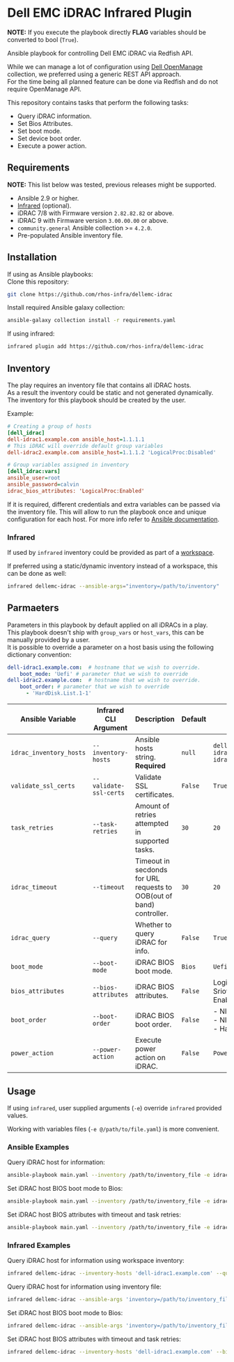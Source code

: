 # Dell EMC iDRAC Infrared Plugin

**NOTE:** If you execute the playbook directly
**FLAG** variables should be converted to bool (`True`).

Ansible playbook for controlling Dell EMC iDRAC via Redfish API.

While we can manage a lot of configuration using [Dell OpenManage](https://galaxy.ansible.com/dellemc/openmanage)
collection, we preferred using a generic REST API approach.  
For the time being all planned feature can be done via Redfish and do not require
OpenManage API.

This repository contains tasks that perform the following tasks:

- Query iDRAC information.
- Set Bios Attributes.
- Set boot mode.
- Set device boot order.
- Execute a power action.

## Requirements

**NOTE:** This list below was tested, previous releases might be supported.

- Ansible 2.9 or higher.
- [Infrared](https://github.com/redhat-openstack/infrared) (optional).
- iDRAC 7/8 with Firmware version `2.82.82.82` or above.
- iDRAC 9 with Firmware version `3.00.00.00` or above.
- `community.general` Ansible collection >= `4.2.0`.
- Pre-populated Ansible inventory file.

## Installation

If using as Ansible playbooks:  
Clone this repository:

```bash
git clone https://github.com/rhos-infra/dellemc-idrac
```

Install required Ansible galaxy collection:

```bash
ansible-galaxy collection install -r requirements.yaml
```

If using infrared:  

```bash
infrared plugin add https://github.com/rhos-infra/dellemc-idrac
```

## Inventory

The play requires an inventory file that contains all iDRAC hosts.  
As a result the inventory could be static and not generated dynamically.  
The inventory for this playbook should be created by the user.

Example:

```ini
# Creating a group of hosts
[dell_idrac]
dell-idrac1.example.com ansible_host=1.1.1.1
# This iDRAC will override default group variables
dell-idrac2.example.com ansible_host=1.1.1.2 'LogicalProc:Disabled'

# Group variables assigned in inventory
[dell_idrac:vars]
ansible_user=root
ansible_password=calvin
idrac_bios_attributes: 'LogicalProc:Enabled'
```

If it is required, different credentials and extra variables can be passed via
the inventory file. This will allow to run the playbook once and unique configuration
for each host. For more info refer to [Ansible documentation](https://docs.ansible.com/ansible/latest/network/getting_started/first_inventory.html#basic-inventory).

### Infrared

If used by `infrared` inventory could be provided as part of a [workspace](https://galaxy.ansible.com/dellemc/openmanage).

If preferred using a static/dynamic inventory instead of a workspace, this can
be done as well:

```bash
infrared dellemc-idrac --ansible-args="inventory=/path/to/inventory"
```

## Parmaeters

Parameters in this playbook by default applied on all iDRACs in a play.  
This playbook doesn't ship with `group_vars` or `host_vars`, this can be
manually provided by a user.  
It is possible to override a parameter on a host basis using
the following dictionary convention:

```yaml
dell-idrac1.example.com:  # hostname that we wish to override.
    boot_mode: 'Uefi' # parameter that we wish to override
dell-idrac2.example.com:  # hostname that we wish to override.
    boot_order: # parameter that we wish to override
      - 'HardDisk.List.1-1'
```

| Ansible Variable        | Infrared CLI Argument  | Description                                                          | Default | Ansible Example                                                         | Infrared Example                                                             |
|-------------------------|------------------------|----------------------------------------------------------------------|---------|-------------------------------------------------------------------------|------------------------------------------------------------------------------|
| `idrac_inventory_hosts` | `--inventory-hosts`    | Ansible hosts string.<br>**Required**                                | `null`  | `dell-idrac1.example.com,dell-idrac2.example.com`                       | `--inventory-hosts 'dell-idrac1.example.com,dell-idrac2.example.com'`        |
| `validate_ssl_certs`        | `--validate-ssl-certs` | Validate SSL certificates.                                           | `False` | `True`                                                                  | `--validate-ssl-certs`                                                       |
| `task_retries`          | `--task-retries`       | Amount of retries attempted in supported tasks.                      | `30`    | `20`                                                                    | `--task-retries 20`                                                          |
| `idrac_timeout`         | `--timeout`            | Timeout in secdonds for URL requests to OOB(out of band) controller. | `30`    | `20`                                                                    | `--timeout 20`                                                               |
| `idrac_query`           | `--query`              | Whether to query iDRAC for info.                                     | `False` | `True`                                                                  | `--query`                                                                    |
| `boot_mode`             | `--boot-mode`          | iDRAC BIOS boot mode.                                                | `Bios`  | `Uefi`                                                                  | `--boot-mode 'Uefi'`                                                         |
| `bios_attributes`       | `--bios-attributes`    | iDRAC BIOS attributes.                                               | `False` | LogicalProc: Enabled<br>SriovGlobalEnable: Enabled'                     | `--bios-attributes LogicalProc:Enabled,Test:Enabled`                         |
| `boot_order`            | `--boot-order`         | iDRAC BIOS boot order.                                               | `False` | - NIC.Integrated.1-3-1<br>- NIC.Integrated.1-1-1<br>- HardDisk.List.1-1 | `--boot-order 'NIC.Integrated.1-3-1,NIC.Integrated.1-1-1,HardDisk.List.1-1'` |
| `power_action`          | `--power-action`       | Execute power action on iDRAC.                                       | `False` | `PowerOn`                                                               | `--power-action 'PowerOn'`                                                   |                                                   |                                           |

## Usage

If using `infrared`, user supplied arguments (`-e`) override `infrared` provided
values.

Working with variables files (`-e @/path/to/file.yaml`) is more convenient.

### Ansible Examples

Query iDRAC host for information:

```bash
ansible-playbook main.yaml --inventory /path/to/inventory_file -e idrac_inventory_hosts='dell-idrac1.example.com' -e idrac_query=True
```

Set iDRAC host BIOS boot mode to Bios:

```bash
ansible-playbook main.yaml --inventory /path/to/inventory_file -e idrac_inventory_hosts='dell-idrac1.example.com' -e boot_mode='Bios'
```

Set iDRAC host BIOS attributes with timeout and task retries:

```bash
ansible-playbook main.yaml --inventory /path/to/inventory_file -e idrac_inventory_hosts='dell-idrac1.example.com' -e bios_attributes='{"LogicalProc":Enabled,"Test":Enabled}' -e task_retries=20 -e idrac_timeout=20
```

### Infrared Examples

Query iDRAC host for information using workspace inventory:

```bash
infrared dellemc-idrac --inventory-hosts 'dell-idrac1.example.com' --query
```

Query iDRAC host for information using inventory file:

```bash
infrared dellemc-idrac --ansible-args 'inventory=/path/to/inventory_file' --inventory-hosts 'dell-idrac1.example.com' --query
```

Set iDRAC host BIOS boot mode to Bios:

```bash
infrared dellemc-idrac --ansible-args 'inventory=/path/to/inventory_file' --inventory-hosts 'dell-idrac1.example.com' --boot-mode Bios
```

Set iDRAC host BIOS attributes with timeout and task retries:

```bash
infrared dellemc-idrac --inventory-hosts 'dell-idrac1.example.com' --bios-attributes 'LogicalProc:Enabled,Test:Enabled' --task-retries 20 --timeout 20
```
